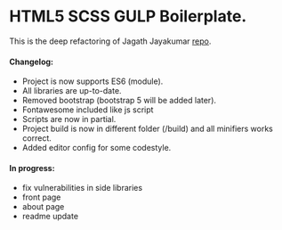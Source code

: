 # HTML5 SCSS GULP Boilerplate.

This is the deep refactoring of Jagath Jayakumar [repo](https://github.com/jagathgj/html-sass-bootstrap-gulp-multipage-boilerplate).

#### Changelog:

* Project is now supports ES6 (module).
* All libraries are up-to-date.
* Removed bootstrap (bootstrap 5 will be added later).
* Fontawesome included like js script
* Scripts are now in partial.
* Project build is now in different folder (/build) and all minifiers works correct.
* Added editor config for some codestyle.

#### In progress:

* fix vulnerabilities in side libraries
* front page
* about page
* readme update
